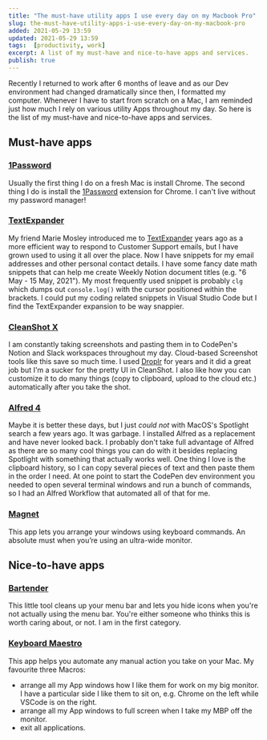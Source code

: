 ```yaml
---
title: "The must-have utility apps I use every day on my Macbook Pro"
slug: the-must-have-utility-apps-i-use-every-day-on-my-macbook-pro
added: 2021-05-29 13:59
updated: 2021-05-29 13:59
tags:  [productivity, work]
excerpt: A list of my must-have and nice-to-have apps and services.
publish: true
---
```


Recently I returned to work after 6 months of leave and as our Dev environment had changed dramatically since then, I formatted my computer. Whenever I have to start from scratch on a Mac, I am reminded just how much I rely on various utility Apps throughout my day. So here is the list of my must-have and nice-to-have apps and services.


## Must-have apps

### [1Password](https://1password.com/)
Usually the first thing I do on a fresh Mac is install Chrome. The second thing I do is install the [1Password](https://1password.com/) extension for Chrome. I can't live without my password manager!

### [TextExpander](https://textexpander.com/) 
My friend Marie Mosley introduced me to [TextExpander](https://textexpander.com/) years ago as a more efficient way to respond to Customer Support emails, but I have grown used to using it all over the place. Now I have snippets for my email addresses and other personal contact details. I have some fancy date math snippets that can help me create Weekly Notion document titles (e.g. "6 May - 15 May, 2021"). My most frequently used snippet is probably `clg` which dumps out `console.log()` with the cursor positioned within the brackets. I could put my coding related snippets in Visual Studio Code but I find the TextExpander expansion to be way snappier. 

### [CleanShot X](https://cleanshot.com/)
I am constantly taking screenshots and pasting them in to CodePen's Notion and Slack workspaces throughout my day. Cloud-based Screenshot tools like this save so much time. I used [Droplr](https://droplr.com/) for years and it did a great job but I'm a sucker for the pretty UI in CleanShot. I also like how you can customize it to do many things (copy to clipboard, upload to the cloud etc.) automatically after you take the shot.

### [Alfred 4](https://www.alfredapp.com/)
Maybe it is better these days, but I just *could not* with MacOS's Spotlight search a few years ago. It was garbage. I installed Alfred as a replacement and have never looked back. I probably don't take full advantage of Alfred as there are so many cool things you can do with it besides replacing Spotlight with something that actually works well. One thing I love is the clipboard history, so I can copy several pieces of text and then paste them in the order I need. At one point to start the CodePen dev environment you needed to open several terminal windows and run a bunch of commands, so I had an Alfred Workflow that automated all of that for me. 

### [Magnet](https://magnet.crowdcafe.com)
This app lets you arrange your windows using keyboard commands. An absolute must when you’re using an ultra-wide monitor.

## Nice-to-have apps

### [Bartender](https://www.macbartender.com/)
This little tool cleans up your menu bar and lets you hide icons when you're not actually using the menu bar. You're either someone who thinks this is worth caring about, or not. I am in the first category.

### [Keyboard Maestro](https://www.keyboardmaestro.com/main/)
This app helps you automate any manual action you take on your Mac. My favourite three Macros:
- arrange all my App windows how I like them for work on my big monitor. I have a particular side I like them to sit on, e.g. Chrome on the left while VSCode is on the right.
- arrange all my App windows to full screen when I take my MBP off the monitor.
- exit all applications. 

